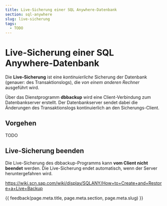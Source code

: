 ```yaml
---
title: Live-Sicherung einer SQL Anywhere-Datenbank
section: sql-anywhere
slug: live-sicherung
tags:
  - TODO
---
```


# Live-Sicherung einer SQL Anywhere-Datenbank


Die **Live-Sicherung** ist eine *kontinuierliche* Sicherung der Datenbank (genauer: des Transaktionslogs), die *von einem anderen Rechner* ausgeführt wird.

Über das Dienstprogramm **dbbackup** wird eine Client-Verbindung zum Datenbankserver erstellt. Der Datenbankserver sendet dabei die Änderungen des Transaktionslogs kontinuierlich an den Sicherungs-Client.

## Vorgehen

TODO

## Live-Sicherung beenden

Die Live-Sicherung des dbbackup-Programms kann **vom Client nicht beendet** werden. Die Live-Sicherung endet automatisch, wenn der Server heruntergefahren wird.

https://wiki.scn.sap.com/wiki/display/SQLANY/How+to+Create+and+Restore+a+Live+Backup


{{ feedback(page.meta.title, page.meta.section, page.meta.slug) }}
